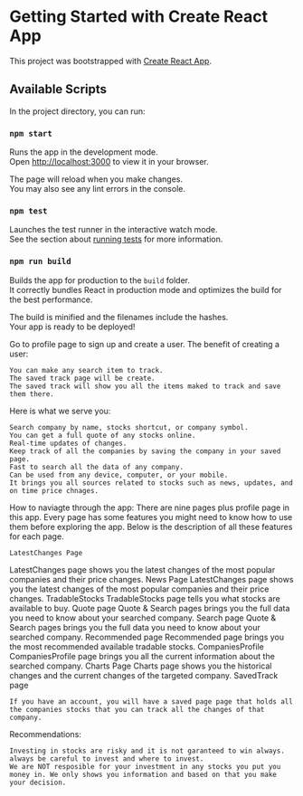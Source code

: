 # Getting Started with Create React App

This project was bootstrapped with [Create React App](https://github.com/facebook/create-react-app).

## Available Scripts

In the project directory, you can run:

### `npm start`

Runs the app in the development mode.\
Open [http://localhost:3000](http://localhost:3000) to view it in your browser.

The page will reload when you make changes.\
You may also see any lint errors in the console.

### `npm test`

Launches the test runner in the interactive watch mode.\
See the section about [running tests](https://facebook.github.io/create-react-app/docs/running-tests) for more information.

### `npm run build`

Builds the app for production to the `build` folder.\
It correctly bundles React in production mode and optimizes the build for the best performance.

The build is minified and the filenames include the hashes.\
Your app is ready to be deployed!

Go to profile page to sign up and create a user.
The benefit of creating a user:

    You can make any search item to track.
    The saved track page will be create.
    The saved track will show you all the items maked to track and save them there.

Here is what we serve you:

    Search company by name, stocks shortcut, or company symbol.
    You can get a full quote of any stocks online.
    Real-time updates of changes.
    Keep track of all the companies by saving the company in your saved page.
    Fast to search all the data of any company.
    Can be used from any device, computer, or your mobile.
    It brings you all sources related to stocks such as news, updates, and on time price chnages.

How to naviagte through the app:
There are nine pages plus profile page in this app. Every page has some features you might need to know how to use them before exploring the app. Below is the description of all these features for each page.

    LatestChanges Page

LatestChanges page shows you the latest changes of the most popular companies and their price changes.
News Page
LatestChanges page shows you the latest changes of the most popular companies and their price changes.
TradableStocks
TradableStocks page tells you what stocks are available to buy.
Quote page
Quote & Search pages brings you the full data you need to know about your searched company.
Search page
Quote & Search pages brings you the full data you need to know about your searched company.
Recommended page
Recommended page brings you the most recommended available tradable stocks.
CompaniesProfile
CompaniesProfile page brings you all the current information about the searched company.
Charts Page
Charts page shows you the historical changes and the current changes of the targeted company.
SavedTrack page

    If you have an account, you will have a saved page page that holds all the companies stocks that you can track all the changes of that company.

Recommendations:

    Investing in stocks are risky and it is not garanteed to win always.
    always be careful to invest and where to invest.
    We are NOT resposible for your investment in any stocks you put you money in. We only shows you information and based on that you make your decision.
